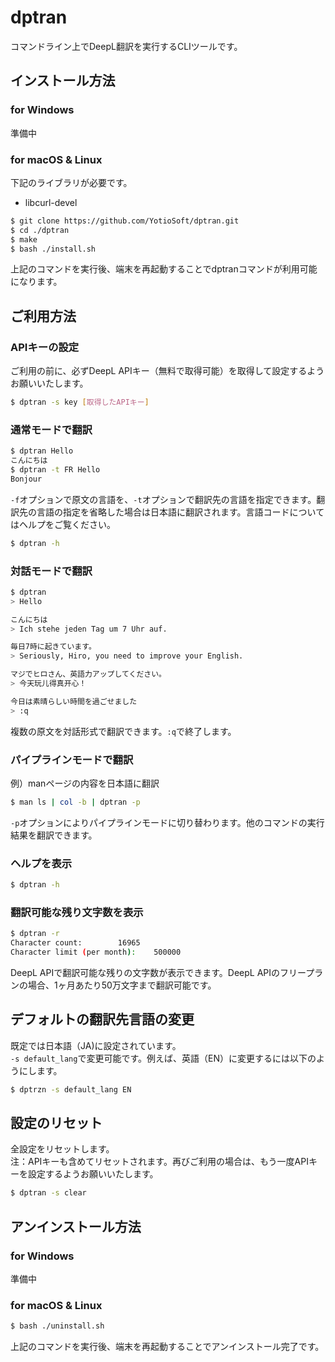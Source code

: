 # dptran

コマンドライン上でDeepL翻訳を実行するCLIツールです。

## インストール方法

### for Windows

準備中

### for macOS & Linux

下記のライブラリが必要です。  

- libcurl-devel

```bash
$ git clone https://github.com/YotioSoft/dptran.git
$ cd ./dptran
$ make
$ bash ./install.sh
```

上記のコマンドを実行後、端末を再起動することでdptranコマンドが利用可能になります。

## ご利用方法

### APIキーの設定

ご利用の前に、必ずDeepL APIキー（無料で取得可能）を取得して設定するようお願いいたします。

```bash
$ dptran -s key [取得したAPIキー]
```

### 通常モードで翻訳

```bash
$ dptran Hello
こんにちは
$ dptran -t FR Hello
Bonjour
```

``-f``オプションで原文の言語を、``-t``オプションで翻訳先の言語を指定できます。翻訳先の言語の指定を省略した場合は日本語に翻訳されます。言語コードについてはヘルプをご覧ください。  

```bash
$ dptran -h
```

### 対話モードで翻訳

```bash
$ dptran
> Hello

こんにちは
> Ich stehe jeden Tag um 7 Uhr auf.

毎日7時に起きています。
> Seriously, Hiro, you need to improve your English.

マジでヒロさん、英語力アップしてください。
> 今天玩儿得真开心！

今日は素晴らしい時間を過ごせました
> :q
```

複数の原文を対話形式で翻訳できます。``:q``で終了します。

### パイプラインモードで翻訳

例）manページの内容を日本語に翻訳  

```bash
$ man ls | col -b | dptran -p
```

``-p``オプションによりパイプラインモードに切り替わります。他のコマンドの実行結果を翻訳できます。

### ヘルプを表示

```bash
$ dptran -h
```

### 翻訳可能な残り文字数を表示

```bash
$ dptran -r
Character count:		16965
Character limit (per month):	500000
```

DeepL APIで翻訳可能な残りの文字数が表示できます。DeepL APIのフリープランの場合、1ヶ月あたり50万文字まで翻訳可能です。

## デフォルトの翻訳先言語の変更

既定では日本語（JA)に設定されています。  
``-s default_lang``で変更可能です。例えば、英語（EN）に変更するには以下のようにします。

```bash
$ dptrzn -s default_lang EN
```

## 設定のリセット

全設定をリセットします。  
注：APIキーも含めてリセットされます。再びご利用の場合は、もう一度APIキーを設定するようお願いいたします。  

```bash
$ dptran -s clear
```



## アンインストール方法

### for Windows

準備中

### for macOS & Linux

```bash
$ bash ./uninstall.sh
```

上記のコマンドを実行後、端末を再起動することでアンインストール完了です。